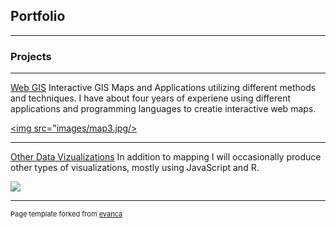 ## Portfolio

---

### Projects

---
[Web GIS](/projects/webgis)
Interactive GIS Maps and Applications utilizing different methods and techniques. I have about four years of experiene using different applications and programming languages to creatie interactive web maps.

[<img src="images/map3.jpg/>](/projects/schoolprojects)

---
[Other Data Vizualizations](/projects/dataviz)
In addition to mapping I will occasionally produce other types of visualizations, mostly using JavaScript and R.


[<img src="images/sankey.PNG"/>](/projects/researchprojects)



---
<p style="font-size:11px">Page template forked from <a href="https://github.com/evanca/quick-portfolio">evanca</a></p>
<!-- Remove above link if you don't want to attibute -->
